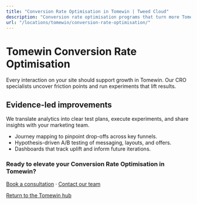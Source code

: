 ```yaml
---
title: "Conversion Rate Optimisation in Tomewin | Tweed Cloud"
description: "Conversion rate optimisation programs that turn more Tomewin visitors into customers."
url: "/locations/tomewin/conversion-rate-optimisation/"
---
```


# Tomewin Conversion Rate Optimisation

Every interaction on your site should support growth in Tomewin. Our CRO specialists uncover friction points and run experiments that lift results.

## Evidence-led improvements

We translate analytics into clear test plans, execute experiments, and share insights with your marketing team.

- Journey mapping to pinpoint drop-offs across key funnels.
- Hypothesis-driven A/B testing of messaging, layouts, and offers.
- Dashboards that track uplift and inform future iterations.

### Ready to elevate your Conversion Rate Optimisation in Tomewin?

[Book a consultation](/consultation/) · [Contact our team](/contact/)

[Return to the Tomewin hub](/locations/tomewin/)
